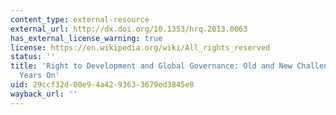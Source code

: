```yaml
---
content_type: external-resource
external_url: http://dx.doi.org/10.1353/hrq.2013.0063
has_external_license_warning: true
license: https://en.wikipedia.org/wiki/All_rights_reserved
status: ''
title: 'Right to Development and Global Governance: Old and New Challenges Twenty-Five
  Years On'
uid: 29ccf32d-00e9-4a42-9363-3679ed3845e8
wayback_url: ''
---
```

